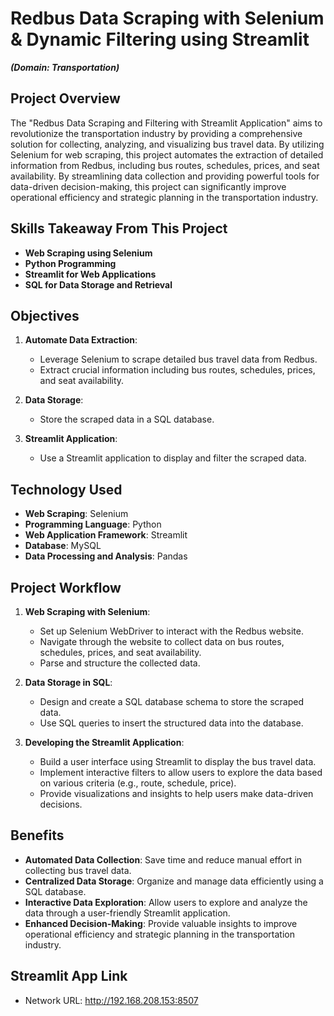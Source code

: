 # Redbus Data Scraping with Selenium & Dynamic Filtering using Streamlit
***(Domain: Transportation)***

## Project Overview
The "Redbus Data Scraping and Filtering with Streamlit Application" aims to revolutionize the transportation industry by providing a comprehensive solution for collecting, analyzing, and visualizing bus travel data. By utilizing Selenium for web scraping, this project automates the extraction of detailed information from Redbus, including bus routes, schedules, prices, and seat availability. By streamlining data collection and providing powerful tools for data-driven decision-making, this project can significantly improve operational efficiency and strategic planning in the transportation industry.

## Skills Takeaway From This Project
- **Web Scraping using Selenium**
- **Python Programming**
- **Streamlit for Web Applications**
- **SQL for Data Storage and Retrieval**

## Objectives
1. **Automate Data Extraction**:
    - Leverage Selenium to scrape detailed bus travel data from Redbus.
    - Extract crucial information including bus routes, schedules, prices, and seat availability.

2. **Data Storage**:
    - Store the scraped data in a SQL database.

3. **Streamlit Application**:
    - Use a Streamlit application to display and filter the scraped data.

## Technology Used
- **Web Scraping**: Selenium
- **Programming Language**: Python
- **Web Application Framework**: Streamlit
- **Database**: MySQL
- **Data Processing and Analysis**: Pandas

## Project Workflow
1. **Web Scraping with Selenium**:
    - Set up Selenium WebDriver to interact with the Redbus website.
    - Navigate through the website to collect data on bus routes, schedules, prices, and seat availability.
    - Parse and structure the collected data.

2. **Data Storage in SQL**:
    - Design and create a SQL database schema to store the scraped data.
    - Use SQL queries to insert the structured data into the database.

3. **Developing the Streamlit Application**:
    - Build a user interface using Streamlit to display the bus travel data.
    - Implement interactive filters to allow users to explore the data based on various criteria (e.g., route, schedule, price).
    - Provide visualizations and insights to help users make data-driven decisions.

## Benefits
- **Automated Data Collection**: Save time and reduce manual effort in collecting bus travel data.
- **Centralized Data Storage**: Organize and manage data efficiently using a SQL database.
- **Interactive Data Exploration**: Allow users to explore and analyze the data through a user-friendly Streamlit application.
- **Enhanced Decision-Making**: Provide valuable insights to improve operational efficiency and strategic planning in the transportation industry.

## Streamlit App Link
- Network URL: http://192.168.208.153:8507


